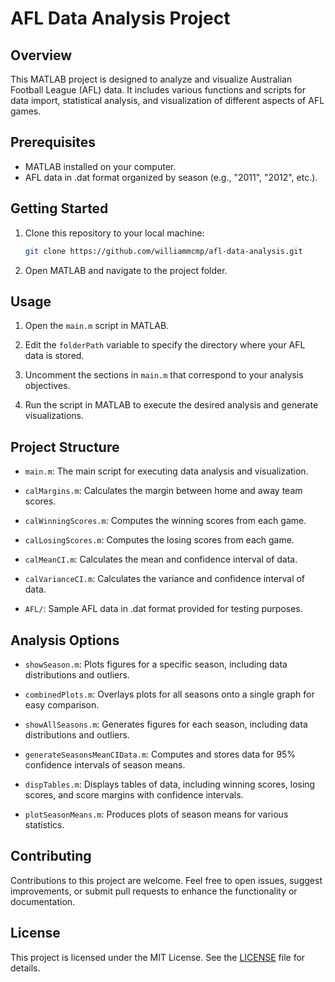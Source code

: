 # AFL Data Analysis Project

## Overview

This MATLAB project is designed to analyze and visualize Australian Football League (AFL) data. It includes various functions and scripts for data import, statistical analysis, and visualization of different aspects of AFL games.

## Prerequisites

- MATLAB installed on your computer.
- AFL data in .dat format organized by season (e.g., "2011", "2012", etc.).

## Getting Started

1. Clone this repository to your local machine:

    ```bash
    git clone https://github.com/williammcmp/afl-data-analysis.git
    ```

2. Open MATLAB and navigate to the project folder.

## Usage

1. Open the `main.m` script in MATLAB.

2. Edit the `folderPath` variable to specify the directory where your AFL data is stored.

3. Uncomment the sections in `main.m` that correspond to your analysis objectives.

4. Run the script in MATLAB to execute the desired analysis and generate visualizations.

## Project Structure

- `main.m`: The main script for executing data analysis and visualization.

- `calMargins.m`: Calculates the margin between home and away team scores.

- `calWinningScores.m`: Computes the winning scores from each game.

- `calLosingScores.m`: Computes the losing scores from each game.

- `calMeanCI.m`: Calculates the mean and confidence interval of data.

- `calVarianceCI.m`: Calculates the variance and confidence interval of data.

- `AFL/`: Sample AFL data in .dat format provided for testing purposes.

## Analysis Options

- `showSeason.m`: Plots figures for a specific season, including data distributions and outliers.

- `combinedPlots.m`: Overlays plots for all seasons onto a single graph for easy comparison.

- `showAllSeasons.m`: Generates figures for each season, including data distributions and outliers.

- `generateSeasonsMeanCIData.m`: Computes and stores data for 95% confidence intervals of season means.

- `dispTables.m`: Displays tables of data, including winning scores, losing scores, and score margins with confidence intervals.

- `plotSeasonMeans.m`: Produces plots of season means for various statistics.

## Contributing

Contributions to this project are welcome. Feel free to open issues, suggest improvements, or submit pull requests to enhance the functionality or documentation.

## License

This project is licensed under the MIT License. See the [LICENSE](LICENSE) file for details.

